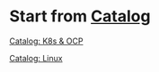 # **Start from [Catalog](./catalog/index.md)**

[Catalog: K8s & OCP](./catalog/k8s&ocp/index.md)

[Catalog: Linux](./catalog/linux/index.md)

